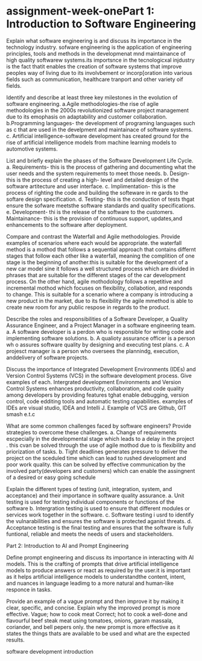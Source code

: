 # assignment-week-onePart 1: Introduction to Software Engineering


Explain what software engineering is and discuss its importance in the technology industry. 
sofware engineering is the application of engineering principles, tools and methods in the developmenat mnd maintainance of high quality softwarew systems.its importsnce in the tecnologicxal injdustry is the fact thatit enables the creation of software systems that improve peoples way of living due to its involvbement or incorp[oration into various fields such as communication, healthcare tranport and other variety oif fields.


Identify and describe at least three key milestones in the evolution of software engineering.
a.Agile methodologies-the rise of agile methodologies in the 2000s  revolutionized software project management due to its emophasis on adaptability and customer collaboration.
b.Programming languages- the development of programing languages such as c that are used in the develpment and maintainace of software systems.
c. Artificial intelligence-software development has created ground for the rise of artificial intelligence models from machine learning models to automotive systems.


List and briefly explain the phases of the Software Development Life Cycle.
a. Requirements- this is the process of gathering and documenting what the user needs and the system requirements to meet those needs.
b. Design-this is the  process of creating a high- level and detailed design of the software artitecture and user interface.
c. Implimentation- this is the process of righting the code and building the softeware in re gards to the softare design specification.
d. Testing- this is the conduction of tests thgat ensure the sofware meetsthe software standards and quality specifications.
e. Development- thi is the release of the software to the customers.
Maintainance- this is the provision of continuous support, updates,and enhancements to the software after deployment.


Compare and contrast the Waterfall and Agile methodologies. Provide examples of scenarios where each would be appropriate.
the waterfall method is a mothod that follows a sequential approach that contains differnt stages that follow each other like a waterfall, meaning the complition of one stage is the beginning of another.this is suitable for the development of a new car model sine it follows a well structured process which are divided in phrases that are suitable for the different stages of the car development process. On the other hand, agile mothodology follows a repetitive and incremental mothod which focuses on flexibility, collabotion, and responds to change. This is suitable for a scenario where a company is introducing a new product in the market, due to its flexibility the agile  mmethod is able to create new room for any public respose in regards to the product. 


Describe the roles and responsibilities of a Software Developer, a Quality Assurance Engineer, and a Project Manager in a software engineering team.
a. A software developer is a perdon who is responsible for writing code and implementing software solutions.
b. A qualioty assurance officer is a person wh o assures software quality by designing and executing test plans.
c. A projesct manager is a person who oversees the plannindg, execution, anddelivery of software projects.

Discuss the importance of Integrated Development Environments (IDEs) and Version Control Systems (VCS) in the software development process. Give examples of each. 
Intergrated development  Environments and Version Control Systems enhances productivity, collaboration, and code quality among developers by providing features tghat enable debugging, version control, code edditing tools and automatic testing capabilities. examples of IDEs are visual studio, IDEA and Intelli J. Example of VCS are Github, GIT smash e.t.c    


What are some common challenges faced by software engineers? Provide strategies to overcome these challenges.
 a. Change of requirements escpecially in the developmental stage which leads to a delay in the project . this cvan be solved through the use of agile mothod due to is flexibility  and priorization of tasks. 
 b. Tight deadlines generates pressure to deliver the project on the sceduled time which can lead to rushed development and poor work quality. this can be solved by effective communication by the involved party(developers and customers) which can enable the assingnent of a desired or easy going schedule



Explain the different types of testing (unit, integration, system, and acceptance) and their importance in software quality assurance.
a. Unit testing is used for testing  individual components or functions of the software
b. Intergration testing is used to ensure that different modules or services work together in the software.
c. Software testing  i usrd to identify the vulnarabilities and ensures the software is protected aganist threats.
d. Acceptance testing is the final testing and ensures that the software is fully funtional, reliable and meets the needs of users and stackeholders.




Part 2: Introduction to AI and Prompt Engineering


Define prompt engineering and discuss its importance in interacting with AI models.
This is the crafting of prompts that drive artificial intelligence models to produce answers or react as required by the user.it is important as it helps artificial intelligence models to understandthe content, intent, and nuances in language leadimg to a more natural and human-like responce in tasks. 


Provide an example of a vague prompt and then improve it by making it clear, specific, and concise. Explain why the improved prompt is more effective.
Vague; how to cook meat
Correct; hot to cook a well-done and flavourful beef steak meat using tomatoes, onions, garam massala, coriander, and bell pepers only.
the new prompt is more effective as it states the things thats are available to be used and what are the expected results.

software development introduction
